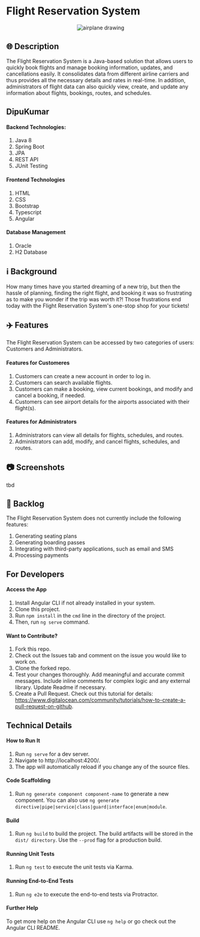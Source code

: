 # Flight Reservation System 
<p style="text-align: center;"><img src="./FMS-Level-3-Angular/src/assets/airplane-wing-sky.jpg" alt="airplane drawing"></p>

##  🌐  Description
The Flight Reservation System is a Java-based solution that allows users to quickly book flights and manage booking information, updates, and cancellations easily. It consolidates data from different airline carriers and thus provides all the necessary details and rates in real-time. In addition, administrators of flight data can also quickly view, create, and update any information about flights, bookings, routes, and schedules. 

## DipuKumar

#### Backend Technologies:
1. Java 8
1. Spring Boot
1. JPA
1. REST API
1. JUnit Testing
#### Frontend Technologies
1. HTML
1. CSS
1. Bootstrap
1. Typescript
1. Angular
#### Database Management
1. Oracle
1. H2 Database

##  ℹ️  Background
How many times have you started dreaming of a new trip, but then the hassle of planning, finding the right flight, and booking it was so frustrating as to make you wonder if the trip was worth it?! Those frustrations end today with the Flight Reservation System's one-stop shop for your tickets!

##  ✈️  Features
The Flight Reservation System can be accessed by two categories of users: Customers and Administrators.
#### Features for Customeres
1. Customers can create a new account in order to log in.
1. Customers can search available flights.
1. Customers can make a booking, view current bookings, and modify and cancel a booking, if needed. 
1. Customers can see airport details for the airports associated with their flight(s). 
#### Features for Administrators
1. Administrators can view all details for flights, schedules, and routes.  
1. Administrators can add, modify, and cancel flights, schedules, and routes.  


##  📷  Screenshots
tbd

##  📘  Backlog
The Flight Reservation System does not currently include the following features:
1. Generating seating plans
1. Generating boarding passes 
1. Integrating with third-party applications, such as email and SMS
1. Processing payments




## For Developers
#### Access the App
1. Install Angular CLI if not already installed in your system.
1. Clone this project. 
1. Run `npm install` in the `cmd` line in the directory of the project. 
1. Then, run `ng serve` command.

#### Want to Contribute?
1. Fork this repo. 
1. Check out the Issues tab and comment on the issue you would like to work on. 
1. Clone the forked repo. 
1. Test your changes thoroughly. Add meaningful and accurate commit messages. Include inline comments for complex logic and any external library. Update Readme if necessary. 
1. Create a Pull Request. Check out this tutorial for details: https://www.digitalocean.com/community/tutorials/how-to-create-a-pull-request-on-github.

## Technical Details
#### How to Run It
1. Run `ng serve` for a dev server. 
1. Navigate to http://localhost:4200/.
1. The app will automatically reload if you change any of the source files.

#### Code Scaffolding
1. Run `ng generate component component-name` to generate a new component. You can also use `ng generate directive|pipe|service|class|guard|interface|enum|module`.

#### Build
1. Run `ng build` to build the project. The build artifacts will be stored in the `dist/ directory`. Use the `--prod` flag for a production build.

#### Running Unit Tests
1. Run `ng test` to execute the unit tests via Karma.

#### Running End-to-End Tests
1. Run `ng e2e` to execute the end-to-end tests via Protractor.

#### Further Help
To get more help on the Angular CLI use `ng help` or go check out the Angular CLI README.

